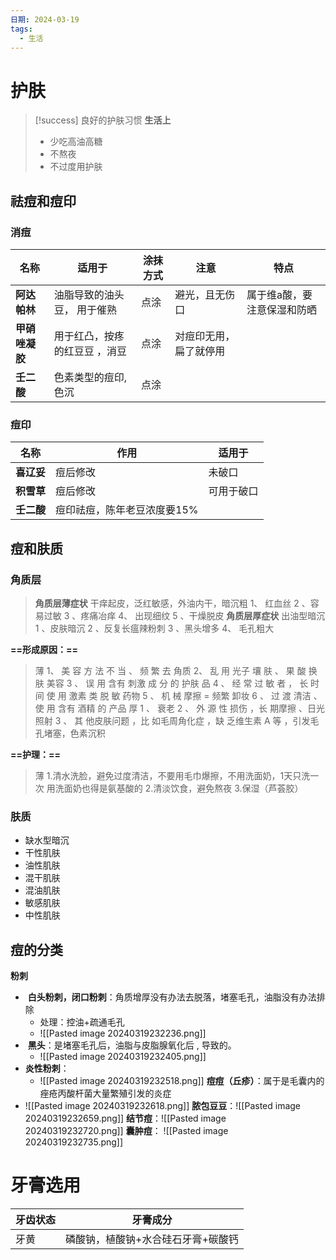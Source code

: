 ```yaml
---
日期: 2024-03-19
tags:
  - 生活
---
```

# 护肤

> [!success] 良好的护肤习惯
> **生活上**
> - 少吃高油高糖
> - 不熬夜
> - 不过度用护肤

## 祛痘和痘印
### 消痘

| 名称        | 适用于             | 涂抹方式 | 注意          | 特点             |
| --------- | --------------- | ---- | ----------- | -------------- |
| **阿达帕林**  | 油脂导致的油头豆， 用于催熟  | 点涂   | 避光，且无伤口     | 属于维a酸，要注意保湿和防晒 |
| **甲硝唑凝胶** | 用于红凸，按疼的红豆豆 ，消豆 | 点涂   | 对痘印无用，扁了就停用 |                |
| **壬二酸**   | 色素类型的痘印,色沉      | 点涂   |             |                |

### 痘印

| 名称      | 作用              | 适用于   |
| ------- | --------------- | ----- |
| **喜辽妥** | 痘后修改            | 未破口   |
| **积雪草** | 痘后修改            | 可用于破口 |
| **壬二酸** | 痘印祛痘，陈年老豆浓度要15% |       |

## 痘和肤质
### 角质层
>**角质层薄症状** 
干痒起皮，泛红敏感，外油内干，暗沉粗
1、 红血丝 
2 、容易过敏 
3 、疼痛冶痒 
4、 出现细纹 
5 、干燥脱皮 
>**角质层厚症状** 
出油型暗沉
1 、皮肤暗沉 
2 、反复长瘟辣粉刺 
3 、黑头增多 
4、 毛孔粗大

**==形成原因：==**
>薄
1、 美 容 方 法 不 当 、 频 繁 去 角质 
2、 乱 用 光子 壤 肤 、 果 酸 换 肤 美容 
3 、 误 用 含有 刺激 成 分 的 护肤 品 
4 、 经 常 过 敏 者 ， 长 时 间 使 用 激素 类 脱 敏 药物 
5 、 机 械 摩擦 = 频繁 卸妆 
6 、 过 渡 清洁  、 使 用 含有 酒精 的 产品 
>厚
1 、 衰老 
2 、 外 源 性 损伤 ，长 期摩擦 、日光照射 
3 、 其 他皮肤问题 ，比 如毛周角化症 ，缺 乏维生素 A 等 ，引发毛孔堵塞，色素沉积 

**==护理：==**
>薄
1.清水洗脸，避免过度清洁，不要用毛巾爆擦，不用洗面奶，1天只洗一次
用洗面奶也得是氨基酸的
2.清淡饮食，避免熬夜
3.保湿（芦荟胶）






### 肤质
- 缺水型暗沉
- 干性肌肤
- 油性肌肤
- 混干肌肤
- 混油肌肤
- 敏感肌肤
- 中性肌肤
## 痘的分类
**粉刺**
-  **白头粉刺，闭口粉刺**：角质增厚没有办法去脱落，堵塞毛孔，油脂没有办法排除
	- 处理：控油+疏通毛孔
	- ![[Pasted image 20240319232236.png]]
-  **黑头**：是堵塞毛孔后，油脂与皮脂腺氧化后 , 导致的。
	- ![[Pasted image 20240319232405.png]]
- **炎性粉刺**：
	- ![[Pasted image 20240319232518.png]]
**痘痘（丘疹）**：属于是毛囊内的痤疮丙酸杆菌大量繁殖引发的炎症
- ![[Pasted image 20240319232618.png]]
**脓包豆豆**：![[Pasted image 20240319232659.png]]
**结节痘**：![[Pasted image 20240319232720.png]]
**囊肿痘**： ![[Pasted image 20240319232735.png]]


# 牙膏选用

| 牙齿状态 | 牙膏成分               |
| ---- | ------------------ |
| 牙黄     | 磷酸钠，植酸钠+水合硅石牙膏+碳酸钙 |
